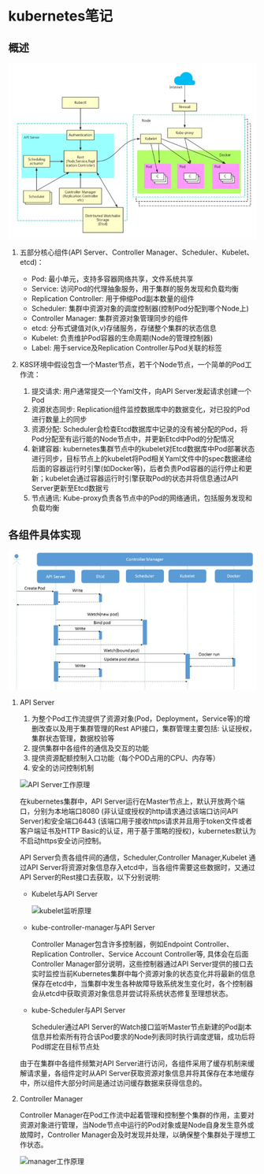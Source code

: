 # kubernetes笔记

## 概述

![架构图](https://github.com/cxdtotsj/K8S/blob/master/pic/k8s%E6%9E%B6%E6%9E%84%E5%9B%BE.jpg)

1. 五部分核心组件(API Server、Controller Manager、Scheduler、Kubelet、etcd)：
    - Pod: 最小单元，支持多容器网络共享，文件系统共享
    - Service: 访问Pod的代理抽象服务，用于集群的服务发现和负载均衡
    - Replication Controller: 用于伸缩Pod副本数量的组件
    - Scheduler: 集群中资源对象的调度控制器(控制Pod分配到哪个Node上)
    - Controller Manager: 集群资源对象管理同步的组件
    - etcd: 分布式键值对(k,v)存储服务，存储整个集群的状态信息
    - Kubelet: 负责维护Pod容器的生命周期(Node的管理控制器)
    - Label: 用于service及Replication Controller与Pod关联的标签

2. K8S环境中假设包含一个Master节点，若干个Node节点，一个简单的Pod工作流：
    1. 提交请求: 用户通常提交一个Yaml文件，向API Server发起请求创建一个Pod
    2. 资源状态同步: Replication组件监控数据库中的数据变化，对已投的Pod进行数量上的同步
    3. 资源分配: Scheduler会检查Etcd数据库中记录的没有被分配的Pod，将Pod分配至有运行能的Node节点中，并更新Etcd中Pod的分配情况
    4. 新建容器: kubernetes集群节点中的kubelet对Etcd数据库中Pod部署状态进行同步，目标节点上的kubelet将Pod相关Yaml文件中的spec数据递给后面的容器运行时引擎(如Docker等)，后者负责Pod容器的运行停止和更新；kubelet会通过容器运行时引擎获取Pod的状态并将信息通过API Server更新至Etcd数据亏
    5. 节点通讯: Kube-proxy负责各节点中的Pod的网络通讯，包括服务发现和负载均衡

## 各组件具体实现

![Pod工作流](https://github.com/cxdtotsj/K8S/blob/master/pic/Pod%E5%B7%A5%E4%BD%9C%E6%B5%81.jpg)

1. API Server
    1. 为整个Pod工作流提供了资源对象(Pod，Deployment，Service等)的增删改查以及用于集群管理的Rest API接口，集群管理主要包括: 认证授权，集群状态管理，数据校验等
    2. 提供集群中各组件的通信及交互的功能
    3. 提供资源配额控制入口功能（每个POD占用的CPU、内存等）
    4. 安全的访问控制机制

    ![API Server工作原理]()

    在kubernetes集群中，API Server运行在Master节点上，默认开放两个端口，分别为本地端口8080 (非认证或授权的http请求通过该端口访问API Server)和安全端口6443 (该端口用于接收https请求并且用于token文件或者客户端证书及HTTP Basic的认证，用于基于策略的授权)，kubernetes默认为不启动https安全访问控制。


    API Server负责各组件间的通信，Scheduler,Controller Manager,Kubelet 通过API Server将资源对象信息存入etcd中，当各组件需要这些数据时，又通过API Server的Rest接口去获取，以下分别说明:

    - Kubelet与API Server
        
        ![kubelet监听原理]()

    - kube-controller-manager与API Server

        Controller Manager包含许多控制器，例如Endpoint Controller、Replication Controller、Service Account Controller等, 具体会在后面Controller Manager部分说明，这些控制器通过API Server提供的接口去实时监控当前Kubernetes集群中每个资源对象的状态变化并将最新的信息保存在etcd中，当集群中发生各种故障导致系统发生变化时，各个控制器会从etcd中获取资源对象信息并尝试将系统状态修复至理想状态。
    
    - kube-Scheduler与API Server

        Scheduler通过API Server的Watch接口监听Master节点新建的Pod副本信息并检索所有符合该Pod要求的Node列表同时执行调度逻辑，成功后将Pod绑定在目标节点处
    
    由于在集群中各组件频繁对API Server进行访问，各组件采用了缓存机制来缓解请求量，各组件定时从API Server获取资源对象信息并将其保存在本地缓存中，所以组件大部分时间是通过访问缓存数据来获得信息的。

2. Controller Manager

    Controller Manager在Pod工作流中起着管理和控制整个集群的作用，主要对资源对象进行管理，当Node节点中运行的Pod对象或是Node自身发生意外或故障时，Controller Manager会及时发现并处理，以确保整个集群处于理想工作状态。

    ![manager工作原理]()